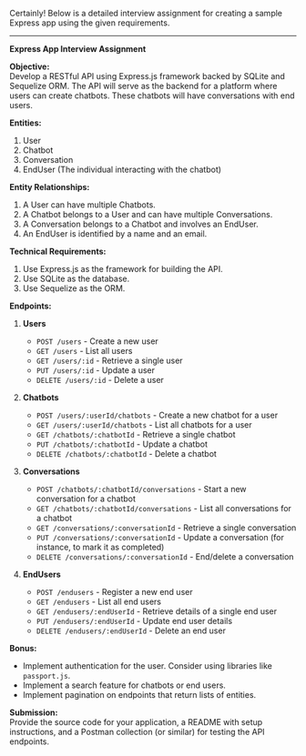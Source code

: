 Certainly! Below is a detailed interview assignment for creating a sample Express app using the given requirements.

---

**Express App Interview Assignment**

**Objective:**  
Develop a RESTful API using Express.js framework backed by SQLite and Sequelize ORM. The API will serve as the backend for a platform where users can create chatbots. These chatbots will have conversations with end users.

**Entities:**  
1. User
2. Chatbot
3. Conversation
4. EndUser (The individual interacting with the chatbot)

**Entity Relationships:**  
1. A User can have multiple Chatbots.
2. A Chatbot belongs to a User and can have multiple Conversations.
3. A Conversation belongs to a Chatbot and involves an EndUser.
4. An EndUser is identified by a name and an email.

**Technical Requirements:**  
1. Use Express.js as the framework for building the API.
2. Use SQLite as the database.
3. Use Sequelize as the ORM.

**Endpoints:**  

1. **Users**  
    - `POST /users` - Create a new user  
    - `GET /users` - List all users  
    - `GET /users/:id` - Retrieve a single user  
    - `PUT /users/:id` - Update a user  
    - `DELETE /users/:id` - Delete a user  

2. **Chatbots**  
    - `POST /users/:userId/chatbots` - Create a new chatbot for a user  
    - `GET /users/:userId/chatbots` - List all chatbots for a user  
    - `GET /chatbots/:chatbotId` - Retrieve a single chatbot  
    - `PUT /chatbots/:chatbotId` - Update a chatbot  
    - `DELETE /chatbots/:chatbotId` - Delete a chatbot  

3. **Conversations**  
    - `POST /chatbots/:chatbotId/conversations` - Start a new conversation for a chatbot  
    - `GET /chatbots/:chatbotId/conversations` - List all conversations for a chatbot  
    - `GET /conversations/:conversationId` - Retrieve a single conversation  
    - `PUT /conversations/:conversationId` - Update a conversation (for instance, to mark it as completed)  
    - `DELETE /conversations/:conversationId` - End/delete a conversation  

4. **EndUsers**  
    - `POST /endusers` - Register a new end user  
    - `GET /endusers` - List all end users  
    - `GET /endusers/:endUserId` - Retrieve details of a single end user  
    - `PUT /endusers/:endUserId` - Update end user details  
    - `DELETE /endusers/:endUserId` - Delete an end user  

**Bonus:**  
- Implement authentication for the user. Consider using libraries like `passport.js`.
- Implement a search feature for chatbots or end users.
- Implement pagination on endpoints that return lists of entities.

**Submission:**  
Provide the source code for your application, a README with setup instructions, and a Postman collection (or similar) for testing the API endpoints.
